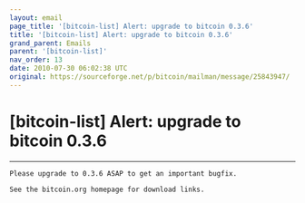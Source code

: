 ```yaml
---
layout: email
page_title: '[bitcoin-list] Alert: upgrade to bitcoin 0.3.6'
title: '[bitcoin-list] Alert: upgrade to bitcoin 0.3.6'
grand_parent: Emails
parent: '[bitcoin-list]'
nav_order: 13
date: 2010-07-30 06:02:38 UTC
original: https://sourceforge.net/p/bitcoin/mailman/message/25843947/
---
```


# [bitcoin-list] Alert: upgrade to bitcoin 0.3.6

---

```
Please upgrade to 0.3.6 ASAP to get an important bugfix.

See the bitcoin.org homepage for download links.
```
